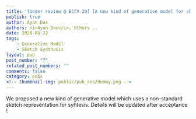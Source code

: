 ```yaml
---
title: '[Under review @ ECCV 20] [A new kind of generative model for sketches]'
publish: true
author: Ayan Das
authors: <i>Ayan Das</i>, Others ..
date: 2020-05-22
tags:
    - Generative Model
    - Sketch Synthesis
layout: pub
post_number: "7"
related_post_numbers: ""
comments: false
category: pubs
<!-- thumbnail-img: public/pub_res/dummy.png -->
---
```


We proposed a new kind of generative model which uses a non-standard sketch representation for syhtesis. Details will be updated after acceptance !